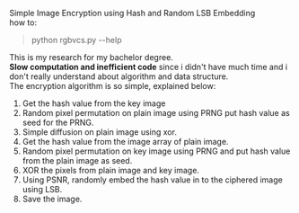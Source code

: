 Simple Image Encryption using Hash and Random LSB Embedding<br/>
how to: <br/>

> python rgbvcs.py --help

This is my research for my bachelor degree.<br/>
**Slow computation and inefficient code** since i didn't have much time and i don't really understand about algorithm and data structure.<br/>
The encryption algorithm is so simple, explained below:

1. Get the hash value from the key image
2. Random pixel permutation on plain image using PRNG put hash value as seed for the PRNG.
3. Simple diffusion on plain image using xor.
4. Get the hash value from the image array of plain image.
5. Random pixel permutation on key image using PRNG and put hash value from the plain image as seed.
6. XOR the pixels from plain image and key image.
7. Using PSNR, randomly embed the hash value in to the ciphered image using LSB.
8. Save the image.
